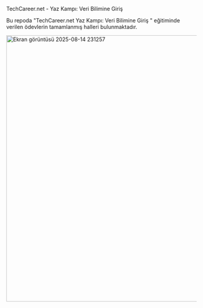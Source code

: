 TechCareer.net - Yaz Kampı: Veri Bilimine Giriş 

Bu repoda "TechCareer.net Yaz Kampı: Veri Bilimine Giriş "  eğitiminde verilen ödevlerin tamamlanmış halleri bulunmaktadır.

<img width="743" height="704" alt="Ekran görüntüsü 2025-08-14 231257" src="https://github.com/user-attachments/assets/0bbeed13-1192-4c3c-a577-9b69f5460808" />
